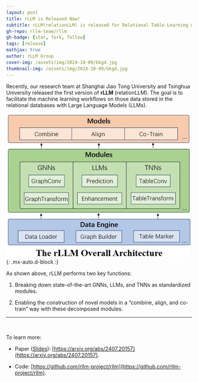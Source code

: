 ```yaml
---
layout: post
title: rLLM is Released Now!
subtitle: rLLM(relationLLM) is released for Relational Table Learning with LLMs
gh-repo: rllm-team/rllm
gh-badge: [star, fork, follow]
tags: [release]
mathjax: true
author: rLLM Group
cover-img: /assets/img/2024-10-09/bkgd.jpg
thumbnail-img: /assets/img/2024-10-09/bkgd.jpg
---
```


Recently, our research team at Shanghai Jiao Tong University and Tsinghua University released the first version of **rLLM** (relationLLM). The goal is to facilitate the machine learning workflows on those data stored in the relational databases with Large Language Models (LLMs).

![rllm_overview](/assets/img/2024-10-10/rllm_overview.webp){: .mx-auto.d-block :}

As shown above, rLLM performs two key functions:

1) Breaking down state-of-the-art GNNs, LLMs, and TNNs as standardized modules.

2) Enabling the construction of novel models in a “combine, align, and co-train” way with these decomposed modules.
---
<br>

To learn more:

* Paper ([Slides](https://zhengwang100.github.io/pdf/rllm_introduction240811.pdf)): [https://arxiv.org/abs/2407.20157](https://arxiv.org/abs/2407.20157).

* Code: [https://github.com/rllm-project/rllm](https://github.com/rllm-project/rllm).